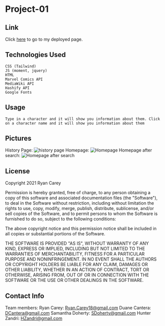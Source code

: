 # Project-01

## Link

Click [here](https://ryancarey18.github.io/project-01/) to go to my deployed page.

## Technologies Used

    CSS (Tailwind)
    JS (moment, jquery)
    HTML
    Marvel Comics API
    MediaWiki API
    Hashify API
    Google Fonts

## Usage

    Type in a character and it will show you information about them. Click on a character name and it will show you information about them

## Pictures

History Page:
![history page](https://user-images.githubusercontent.com/86500418/139541284-35d9bda2-223c-4fff-99df-8ca3555e8c97.png)
Homepage:
![Homepage](https://user-images.githubusercontent.com/86500418/139541290-8a345b25-51de-4979-b108-4fe76b902e5d.png)
Homepage after search:
![Homepage after search](https://user-images.githubusercontent.com/86500418/139541286-3781e6a9-9904-4c4f-b547-12c9f74b8cbf.png)

## License

Copyright 2021 Ryan Carey

Permission is hereby granted, free of charge, to any person obtaining a copy of this software and associated documentation files (the "Software"), to deal in the Software without restriction, including without limitation the rights to use, copy, modify, merge, publish, distribute, sublicense, and/or sell copies of the Software, and to permit persons to whom the Software is furnished to do so, subject to the following conditions:

The above copyright notice and this permission notice shall be included in all copies or substantial portions of the Software.

THE SOFTWARE IS PROVIDED "AS IS", WITHOUT WARRANTY OF ANY KIND, EXPRESS OR IMPLIED, INCLUDING BUT NOT LIMITED TO THE WARRANTIES OF MERCHANTABILITY, FITNESS FOR A PARTICULAR PURPOSE AND NONINFRINGEMENT. IN NO EVENT SHALL THE AUTHORS OR COPYRIGHT HOLDERS BE LIABLE FOR ANY CLAIM, DAMAGES OR OTHER LIABILITY, WHETHER IN AN ACTION OF CONTRACT, TORT OR OTHERWISE, ARISING FROM, OUT OF OR IN CONNECTION WITH THE SOFTWARE OR THE USE OR OTHER DEALINGS IN THE SOFTWARE.

## Contact Info

Team members:
Ryan Carey: Ryan.Carey18@gmail.com
Duane Cantera: DCantera@gmail.com
Samantha Doherty: SDoherty@gmail.com
Hunter Zandri: HZandri@gmail.com
